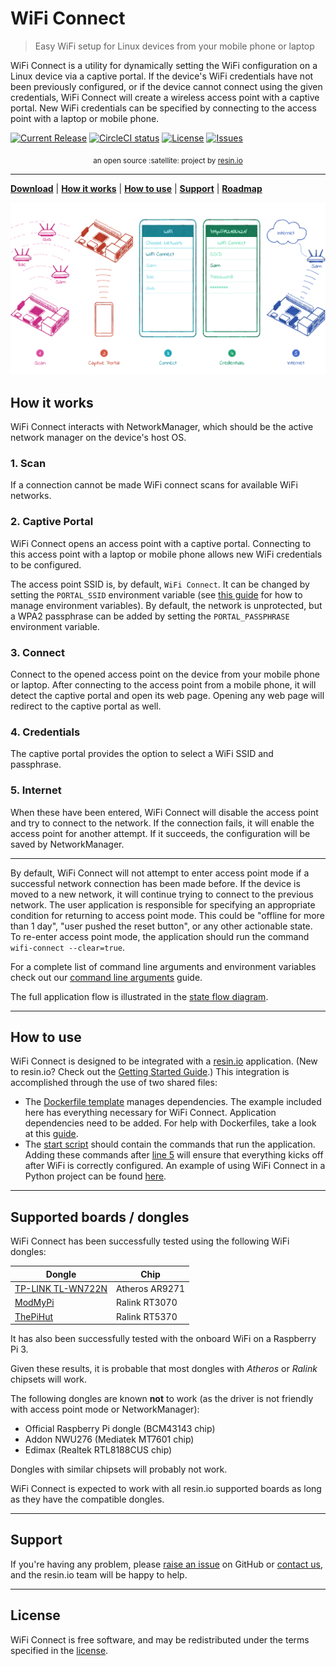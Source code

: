 WiFi Connect
============

> Easy WiFi setup for Linux devices from your mobile phone or laptop

WiFi Connect is a utility for dynamically setting the WiFi configuration on a Linux device via a captive portal. If the device's WiFi credentials have not been previously configured, or if the device cannot connect using the given credentials, WiFi Connect will create a wireless access point with a captive portal. New WiFi credentials can be specified by connecting to the access point with a laptop or mobile phone.

[![Current Release](https://img.shields.io/github/release/resin-io/resin-wifi-connect.svg?style=flat-square)](https://github.com/resin-io/resin-wifi-connect/releases/latest)
[![CircleCI status](https://img.shields.io/circleci/project/github/resin-io/resin-wifi-connect.svg?style=flat-square)](https://circleci.com/gh/resin-io/resin-wifi-connect)
[![License](https://img.shields.io/github/license/resin-io/resin-wifi-connect.svg?style=flat-square)](https://github.com/resin-io/resin-wifi-connect/blob/master/LICENSE)
[![Issues](https://img.shields.io/github/issues/resin-io/resin-wifi-connect.svg?style=flat-square)](https://github.com/resin-io/resin-wifi-connect/issues)

<div align="center">
  <sub>an open source :satellite: project by <a href="https://resin.io">resin.io</a></sub>
</div>

***

[**Download**][DOWNLOAD] | [**How it works**](#how-it-works) | [**How to use**](#how-to-use) | [**Support**](#support) | [**Roadmap**][MILESTONES]

[DOWNLOAD]: https://github.com/resin-io/resin-wifi-connect/releases/latest
[MILESTONES]: https://github.com/resin-io/resin-wifi-connect/milestones

![How it works](./docs/images/how-it-works.png?raw=true)

How it works
------------

WiFi Connect interacts with NetworkManager, which should be the active network manager on the device's host OS.

### 1. Scan

If a connection cannot be made WiFi connect scans for available WiFi networks.

### 2. Captive Portal

WiFi Connect opens an access point with a captive portal. Connecting to this access point with a laptop or mobile phone allows new WiFi credentials to be configured.

The access point SSID is, by default, `WiFi Connect`. It can be changed by setting the `PORTAL_SSID` environment variable (see [this guide](https://docs.resin.io/management/env-vars/) for how to manage environment variables). By default, the network is unprotected, but a WPA2 passphrase can be added by setting the `PORTAL_PASSPHRASE` environment variable.

### 3. Connect

Connect to the opened access point on the device from your mobile phone or laptop. After connecting to the access point from a mobile phone, it will detect the captive portal and open its web page. Opening any web page will redirect to the captive portal as well.

### 4. Credentials

The captive portal provides the option to select a WiFi SSID and passphrase.

### 5. Internet

When these have been entered, WiFi Connect will disable the access point and try to connect to the network. If the connection fails, it will enable the access point for another attempt. If it succeeds, the configuration will be saved by NetworkManager.

---

By default, WiFi Connect will not attempt to enter access point mode if a successful network connection has been made before. If the device is moved to a new network, it will continue trying to connect to the previous network. The user application is responsible for specifying an appropriate condition for returning to access point mode. This could be "offline for more than 1 day", "user pushed the reset button", or any other actionable state. To re-enter access point mode, the application should run the command `wifi-connect --clear=true`.

For a complete list of command line arguments and environment variables check out our [command line arguments](./docs/command-line-arguments.md) guide.

The full application flow is illustrated in the [state flow diagram](./docs/state-flow-diagram.md).

***

How to use
----------

WiFi Connect is designed to be integrated with a [resin.io](http://resin.io) application. (New to resin.io? Check out the [Getting Started Guide](http://docs.resin.io/#/pages/installing/gettingStarted.md).) This integration is accomplished through the use of two shared files:
- The [Dockerfile template](./Dockerfile.template) manages dependencies. The example included here has everything necessary for WiFi Connect. Application dependencies need to be added. For help with Dockerfiles, take a look at this [guide](https://docs.resin.io/deployment/dockerfile/).
- The [start script](./start) should contain the commands that run the application. Adding these commands after [line 5](./start#L5) will ensure that everything kicks off after WiFi is correctly configured. 
An example of using WiFi Connect in a Python project can be found [here](https://github.com/resin-io-projects/resin-wifi-connect-example).

***

Supported boards / dongles
--------------------------

WiFi Connect has been successfully tested using the following WiFi dongles:

Dongle                                     | Chip
-------------------------------------------|-------------------
[TP-LINK TL-WN722N](http://bit.ly/1P1MdAG) | Atheros AR9271
[ModMyPi](http://bit.ly/1gY3IHF)           | Ralink RT3070
[ThePiHut](http://bit.ly/1LfkCgZ)          | Ralink RT5370

It has also been successfully tested with the onboard WiFi on a Raspberry Pi 3.

Given these results, it is probable that most dongles with *Atheros* or *Ralink* chipsets will work.

The following dongles are known **not** to work (as the driver is not friendly with access point mode or NetworkManager):

* Official Raspberry Pi dongle (BCM43143 chip)
* Addon NWU276 (Mediatek MT7601 chip)
* Edimax (Realtek RTL8188CUS chip)

Dongles with similar chipsets will probably not work.

WiFi Connect is expected to work with all resin.io supported boards as long as they have the compatible dongles.

***

Support
-------

If you're having any problem, please [raise an issue](https://github.com/resin-io/resin-wifi-connect/issues/new) on GitHub or [contact us](https://resin.io/community/), and the resin.io team will be happy to help.

***

License
-------

WiFi Connect is free software, and may be redistributed under the terms specified in
the [license](https://github.com/resin-io/resin-wifi-connect/blob/master/LICENSE).
